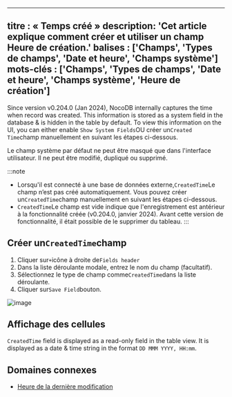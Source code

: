 ***

titre : « Temps créé »
description: 'Cet article explique comment créer et utiliser un champ Heure de création.'
balises : \['Champs', 'Types de champs', 'Date et heure', 'Champs système']
mots-clés : \['Champs', 'Types de champs', 'Date et heure', 'Champs système', 'Heure de création']
--------------------------------------------------------------------------------------------------

Since version v0.204.0 (Jan 2024), NocoDB internally captures the time when record was created. This information is stored as a system field in the database & is hidden in the table by default. To view this information on the UI, you can either enable `Show System Fields`OU créer un`Created Time`champ manuellement en suivant les étapes ci-dessous.

Le champ système par défaut ne peut être masqué que dans l'interface utilisateur. Il ne peut être modifié, dupliqué ou supprimé.

:::note

* Lorsqu'il est connecté à une base de données externe,`CreatedTime`Le champ n’est pas créé automatiquement. Vous pouvez créer un`CreatedTime`champ manuellement en suivant les étapes ci-dessous.
* `CreatedTime`Le champ est vide indique que l'enregistrement est antérieur à la fonctionnalité créée (v0.204.0, janvier 2024). Avant cette version de fonctionnalité, il était possible de le supprimer du tableau.
  :::

## Créer un`CreatedTime`champ

1. Cliquer sur`+`icône à droite de`Fields header`
2. Dans la liste déroulante modale, entrez le nom du champ (facultatif).
3. Sélectionnez le type de champ comme`CreatedTime`dans la liste déroulante.
4. Cliquer sur`Save Field`bouton.

![image](/img/v2/fields/types/created-time.png)

## Affichage des cellules

`CreatedTime` field is displayed as a read-only field in the table view. It is displayed as a date & time string in the format `DD MMM YYYY, HH:mm`.

## Domaines connexes

* [Heure de la dernière modification](060.last-modified-time.md)
